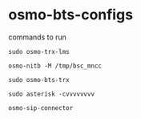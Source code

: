# osmo-bts-configs

commands to run

```sudo osmo-trx-lms```

```osmo-nitb -M /tmp/bsc_mncc```

```sudo osmo-bts-trx```

```sudo asterisk -cvvvvvvvv```

```osmo-sip-connector```